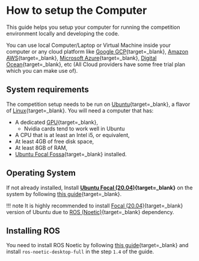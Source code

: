 # How to setup the Computer

This guide helps you setup your computer for running the competition environment locally and developing the code.

You can use local Computer/Laptop or Virtual Machine inside your computer or any cloud platform like [Google GCP](https://cloud.google.com/free){target=_blank}, [Amazon AWS](https://aws.amazon.com/free/){target=_blank}, [Microsoft Azure](https://azure.microsoft.com/en-us/free/){target=_blank}, [Digital Ocean](https://try.digitalocean.com/freetrialoffer/){target=_blank}, etc (All Cloud providers have some free trial plan which you can make use of).
## System requirements

The competition setup needs to be run on [Ubuntu](https://ubuntu.com/download){target=_blank}, a flavor of [Linux](https://en.wikipedia.org/wiki/Linux){target=_blank}. You will need a computer that has:
    
- A dedicated [GPU](https://en.wikipedia.org/wiki/Graphics_processing_unit){target=_blank},
    - Nvidia cards tend to work well in Ubuntu
- A CPU that is at least an Intel i5, or equivalent,
- At least 4GB of free disk space,
- At least 8GB of RAM,
- [Ubuntu Focal Fossa](https://releases.ubuntu.com/focal/){target=_blank} installed.

## Operating System
If not already installed, Install **[Ubuntu Focal (20.04)](https://releases.ubuntu.com/focal/){target=_blank}** on the system by following [this guide](https://ubuntu.com/tutorials/install-ubuntu-desktop#1-overview){target=_blank}.

!!! note
    It is highly recommended to install [Focal (20.04)](https://releases.ubuntu.com/focal/){target=_blank} version of Ubuntu due to [ROS (Noetic)](http://wiki.ros.org/noetic){target=_blank} dependency.

## Installing ROS
You need to install ROS Noetic by following [this guide](http://wiki.ros.org/noetic/Installation/Ubuntu){target=_blank} and install `ros-noetic-desktop-full` in the step `1.4` of the guide.

